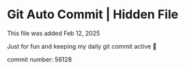 # Git Auto Commit | Hidden File

This file was added Feb 12, 2025

Just for fun and keeping my daily git commit active 🤪

commit number: 56128
